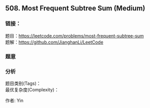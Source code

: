 ## 508. Most Frequent Subtree Sum (Medium)

### **链接**：
题目：https://leetcode.com/problems/most-frequent-subtree-sum  
题解：https://github.com/JianghanLi/LeetCode

### **题意**



### **分析**  
题目类别(Tags)：  
最优复杂度(Complexity)：  



作者: Yin
